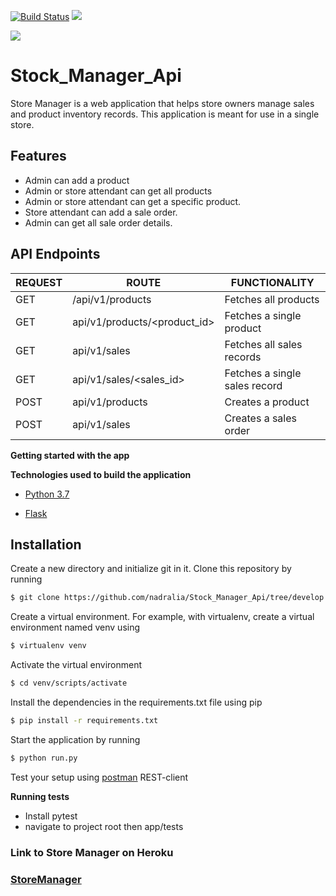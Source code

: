 [![Build Status](https://travis-ci.com/nadralia/Stock_Manager_Api.svg?branch=develop)](https://travis-ci.com/nadralia/Stock_Manager_Api)
<a href="https://codeclimate.com/github/nadralia/Stock_Manager_Api/maintainability"><img src="https://api.codeclimate.com/v1/badges/4649fec978eb24a0c50e/maintainability" /></a>

<a href="https://codeclimate.com/github/nadralia/Stock_Manager_Api/test_coverage"><img src="https://api.codeclimate.com/v1/badges/4649fec978eb24a0c50e/test_coverage" /></a>

# Stock_Manager_Api
 Store Manager is a web application that helps store owners manage sales and product inventory records. This application is meant for use in a single store.
## Features 
- Admin can add a product
- Admin or store attendant can get all products
- Admin or store attendant can get a specific product.
- Store attendant can add a sale order.
- Admin can get all sale order details.

## API Endpoints
| REQUEST | ROUTE | FUNCTIONALITY |
| ------- | ----- | ------------- |
| GET | /api/v1/products | Fetches all products|
| GET | api/v1/products/&lt;product_id&gt; | Fetches a single product |
| GET | api/v1/sales | Fetches all sales records |
| GET | api/v1/sales/&lt;sales_id&gt; | Fetches a single sales record |
| POST | api/v1/products | Creates a product |
| POST | api/v1/sales | Creates a sales order |

**Getting started with the app**

**Technologies used to build the application**

* [Python 3.7](https://docs.python.org/3/)

* [Flask](http://flask.pocoo.org/)


## Installation

Create a new directory and initialize git in it. Clone this repository by running
```sh
$ git clone https://github.com/nadralia/Stock_Manager_Api/tree/develop
```
Create a virtual environment. For example, with virtualenv, create a virtual environment named venv using
```sh
$ virtualenv venv
```
Activate the virtual environment
```sh
$ cd venv/scripts/activate
```
Install the dependencies in the requirements.txt file using pip
```sh
$ pip install -r requirements.txt
```

Start the application by running
```sh
$ python run.py
```
Test your setup using [postman](www.getpostman.com) REST-client

**Running tests**
* Install pytest 
* navigate to project root then app/tests

### Link to Store Manager on Heroku
### [StoreManager](https://adralia-store-api.herokuapp.com/)
